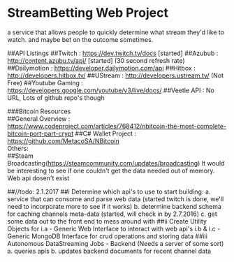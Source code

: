 # StreamBetting Web Project

a service that allows people to quickly determine what stream they'd like to watch.
and maybe bet on the outcome sometimes. 

##API Listings
##Twitch			: https://dev.twitch.tv/docs [started]
##Azubub 			: http://content.azubu.tv/api/ [started]
(30 second refresh rate)
##Dailymotion			: https://developer.dailymotion.com/api
##Hitbox 			: http://developers.hitbox.tv/
##UStream			: http://developers.ustream.tv/
(Not Free)
##Youtube Gaming		: https://developers.google.com/youtube/v3/live/docs/
##Veetle API			: No URL, Lots of github repo's though 

###Bitcoin Resources		
##General Overview		: https://www.codeproject.com/articles/768412/nbitcoin-the-most-complete-bitcoin-port-part-crypt
##C# Wallet Project		: https://github.com/MetacoSA/NBitcoin			
Others:   
##Steam Broadcasting(https://steamcommunity.com/updates/broadcasting)
It would be interesting to see if one couldn't get the data needed out of memory. Web api dosen't exist


##//todo: 2.1.2017
##i	Determine which api's to use to start building:
		a. service that can consome and parse web data (started twitch is done, we'll need to incorporate more to see if it works) 
		b. determine backend schema for caching channels meta-data (started, will check in by 2.7.2016)
		c. get some data out to the front end to mess around with 
##ii	Create Utility Objects for 
		i.a - Generic Web Interface to interact with web api's
		i.b & i.c - Generic MongoDB Interface for crud operations and storing data 
##iii	Autonomous DataStreaming Jobs - Backend (Needs a server of some sort)
		a. queries apis 
		b. updates backend documents for recent channel data 

		
